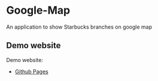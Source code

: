 # Google-Map
An application to show Starbucks branches on google map

## Demo website

Demo website:
 * [Github Pages](https://mandanakhademi.github.io/Google-Map/)
